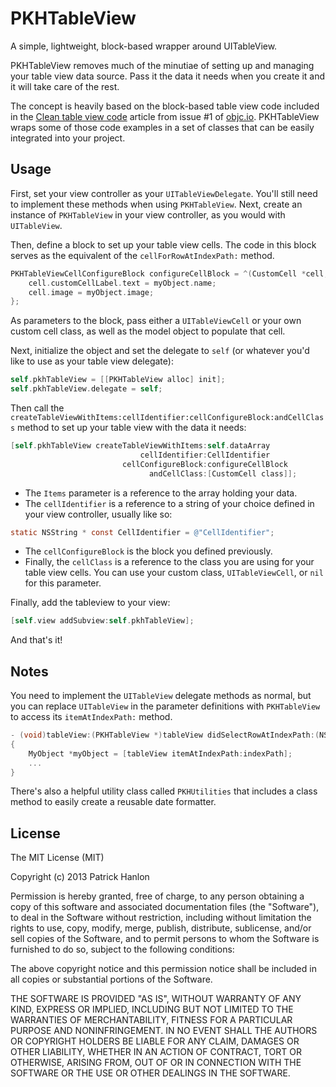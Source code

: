 # PKHTableView

A simple, lightweight, block-based wrapper around UITableView.

PKHTableView removes much of the minutiae of setting up and managing your table view data source. Pass it the data it needs when you create it and it will take care of the rest.

The concept is heavily based on the block-based table view code included in the [Clean table view code](http://www.objc.io/issue-1/table-views.html) article from issue #1 of [objc.io](http://www.objc.io). PKHTableView wraps some of those code examples in a set of classes that can be easily integrated into your project.

## Usage

First, set your view controller as your `UITableViewDelegate`. You'll still need to implement these methods when using `PKHTableView`. Next, create an instance of `PKHTableView` in your view controller, as you would with `UITableView`. 

Then, define a block to set up your table view cells. The code in this block serves as the equivalent of the `cellForRowAtIndexPath:` method.

```objective-c
PKHTableViewCellConfigureBlock configureCellBlock = ^(CustomCell *cell, MyObject *myObject) {
    cell.customCellLabel.text = myObject.name;
    cell.image = myObject.image;
};
```
As parameters to the block, pass either a `UITableViewCell` or your own custom cell class, as well as the model object to populate that cell.

Next, initialize the object and set the delegate to `self` (or whatever you'd like to use as your table view delegate):

```objective-c
self.pkhTableView = [[PKHTableView alloc] init];
self.pkhTableView.delegate = self;
```

Then call the `createTableViewWithItems:cellIdentifier:cellConfigureBlock:andCellClass` method to set up your table view with the data it needs:

```objective-c
[self.pkhTableView createTableViewWithItems:self.dataArray
                             cellIdentifier:CellIdentifier
                         cellConfigureBlock:configureCellBlock
                               andCellClass:[CustomCell class]];
```

- The `Items` parameter is a reference to the array holding your data.
- The `cellIdentifier` is a reference to a string of your choice defined in your view controller, usually like so:
```objective-c
static NSString * const CellIdentifier = @"CellIdentifier";
```
- The `cellConfigureBlock` is the block you defined previously.
- Finally, the `cellClass` is a reference to the class you are using for your table view cells. You can use your custom class, `UITableViewCell`, or `nil` for this parameter.

Finally, add the tableview to your view:

```objective-c
[self.view addSubview:self.pkhTableView];
```
And that's it!

## Notes

You need to implement the `UITableView` delegate methods as normal, but you can replace `UITableView` in the parameter definitions with `PKHTableView` to access its `itemAtIndexPath:` method.

```objective-c
- (void)tableView:(PKHTableView *)tableView didSelectRowAtIndexPath:(NSIndexPath *)indexPath
{
    MyObject *myObject = [tableView itemAtIndexPath:indexPath];
    ...
}
```

There's also a helpful utility class called `PKHUtilities` that includes a class method to easily create a reusable date formatter.

## License

The MIT License (MIT)

Copyright (c) 2013 Patrick Hanlon

Permission is hereby granted, free of charge, to any person obtaining a copy
of this software and associated documentation files (the "Software"), to deal
in the Software without restriction, including without limitation the rights
to use, copy, modify, merge, publish, distribute, sublicense, and/or sell
copies of the Software, and to permit persons to whom the Software is
furnished to do so, subject to the following conditions:

The above copyright notice and this permission notice shall be included in all
copies or substantial portions of the Software.

THE SOFTWARE IS PROVIDED "AS IS", WITHOUT WARRANTY OF ANY KIND, EXPRESS OR
IMPLIED, INCLUDING BUT NOT LIMITED TO THE WARRANTIES OF MERCHANTABILITY,
FITNESS FOR A PARTICULAR PURPOSE AND NONINFRINGEMENT. IN NO EVENT SHALL THE
AUTHORS OR COPYRIGHT HOLDERS BE LIABLE FOR ANY CLAIM, DAMAGES OR OTHER
LIABILITY, WHETHER IN AN ACTION OF CONTRACT, TORT OR OTHERWISE, ARISING FROM,
OUT OF OR IN CONNECTION WITH THE SOFTWARE OR THE USE OR OTHER DEALINGS IN THE
SOFTWARE.


